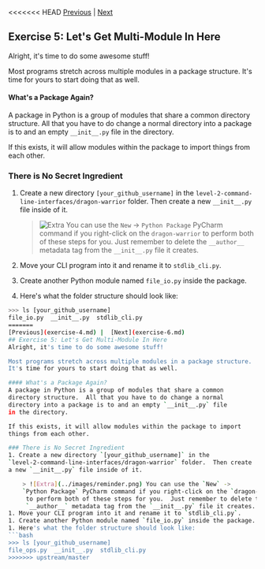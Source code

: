 <<<<<<< HEAD
[Previous](exercise-4.md) |  [Next](exercise-6.md)
## Exercise 5: Let's Get Multi-Module In Here
Alright, it's time to do some awesome stuff!

Most programs stretch across multiple modules in a package structure.
It's time for yours to start doing that as well.

#### What's a Package Again?
A package in Python is a group of modules that share a common
directory structure.  All that you have to do change a normal 
directory into a package is to and an empty `__init__.py` file
in the directory.

If this exists, it will allow modules within the package to import
things from each other.

### There is No Secret Ingredient
1. Create a new directory `[your_github_username]` in the 
`level-2-command-line-interfaces/dragon-warrior` folder.  Then create
a new `__init__.py` file inside of it.  

    > ![Extra](../images/reminder.png) You can use the `New` -> 
    `Python Package` PyCharm command if you right-click on the `dragon-warrior`
     to perform both of these steps for you.  Just remember to delete the
     `__author__` metadata tag from the `__init__.py` file it creates.
1. Move your CLI program into it and rename it to `stdlib_cli.py`.
1. Create another Python module named `file_io.py` inside the package.
1. Here's what the folder structure should look like:
```bash
>>> ls [your_github_username]
file_io.py  __init__.py  stdlib_cli.py
=======
[Previous](exercise-4.md) |  [Next](exercise-6.md)
## Exercise 5: Let's Get Multi-Module In Here
Alright, it's time to do some awesome stuff!

Most programs stretch across multiple modules in a package structure.
It's time for yours to start doing that as well.

#### What's a Package Again?
A package in Python is a group of modules that share a common
directory structure.  All that you have to do change a normal 
directory into a package is to and an empty `__init__.py` file
in the directory.

If this exists, it will allow modules within the package to import
things from each other.

### There is No Secret Ingredient
1. Create a new directory `[your_github_username]` in the 
`level-2-command-line-interfaces/dragon-warrior` folder.  Then create
a new `__init__.py` file inside of it.  

    > ![Extra](../images/reminder.png) You can use the `New` -> 
    `Python Package` PyCharm command if you right-click on the `dragon-warrior`
     to perform both of these steps for you.  Just remember to delete the
     `__author__` metadata tag from the `__init__.py` file it creates.
1. Move your CLI program into it and rename it to `stdlib_cli.py`.
1. Create another Python module named `file_io.py` inside the package.
1. Here's what the folder structure should look like:
```bash
>>> ls [your_github_username]
file_ops.py  __init__.py  stdlib_cli.py
>>>>>>> upstream/master
```